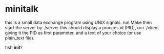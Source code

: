 # minitalk
this is a small data exchange program using UNIX signals.
run Make then
start the server by ./server
this should display a procces id (PID),
run ./client giving it the PID as first parameter, and a text of your choice (or use plain_text file).

fish __init__?
